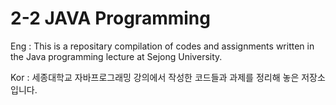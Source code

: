 # 2-2 JAVA Programming

Eng : This is a repositary compilation of codes and assignments written in the Java programming lecture at Sejong University.

Kor : 세종대학교 자바프로그래밍 강의에서 작성한 코드들과 과제를 정리해 놓은 저장소입니다.

